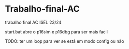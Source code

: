 # Trabalho-final-AC
trabalho final AC ISEL 23/24

start.bat abre o p16sim e p16dbg para ser mais facil

TODO:
    ter um loop para ver se está em modo config ou não

